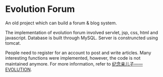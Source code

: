 # Evolution Forum

An old project which can build a forum & blog system. 

The implementation of evolution forum involved servlet, jsp, css, html and javascript. Database is built through MySQL. Server is construncted using tomcat.

People need to register for an account to post and write articles. Many interesting functions were implemented, however, the code is not maintained anymore. For more information, refer to [纪念亲儿子——EVOLUTION](https://wlsdzyzl.top/2023/10/21/%E7%BA%AA%E5%BF%B5%E4%BA%B2%E5%84%BF%E5%AD%90%E2%80%94%E2%80%94EVOLUTION/).
